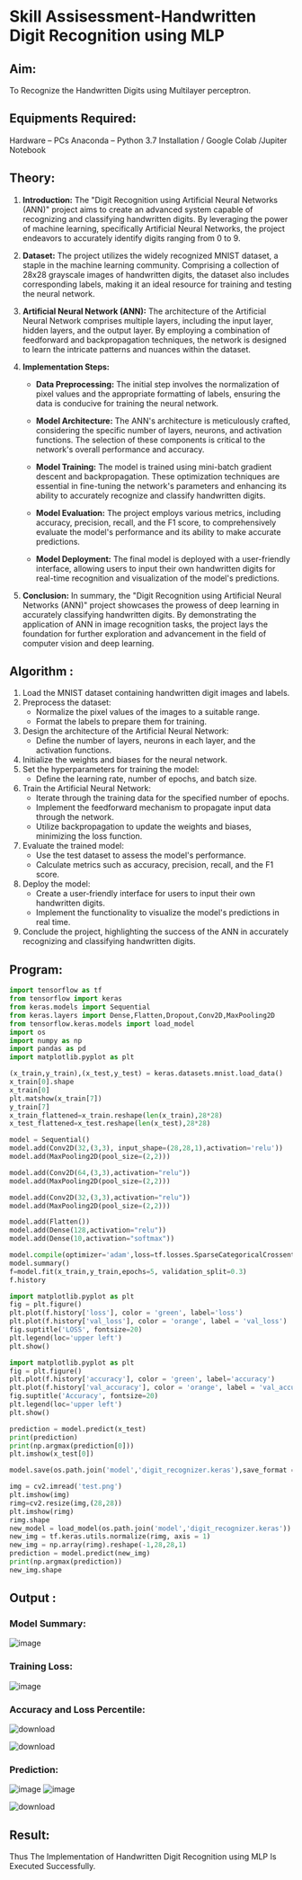 # Skill Assisessment-Handwritten Digit Recognition using MLP
## Aim:
To Recognize the Handwritten Digits using Multilayer perceptron.
##  Equipments Required:
Hardware – PCs
Anaconda – Python 3.7 Installation / Google Colab /Jupiter Notebook

## Theory:

1. **Introduction:**
   The "Digit Recognition using Artificial Neural Networks (ANN)" project aims to create an advanced system capable of recognizing and classifying handwritten digits. By leveraging the power of machine learning, specifically Artificial Neural Networks, the project endeavors to accurately identify digits ranging from 0 to 9.

2. **Dataset:**
   The project utilizes the widely recognized MNIST dataset, a staple in the machine learning community. Comprising a collection of 28x28 grayscale images of handwritten digits, the dataset also includes corresponding labels, making it an ideal resource for training and testing the neural network.

3. **Artificial Neural Network (ANN):**
   The architecture of the Artificial Neural Network comprises multiple layers, including the input layer, hidden layers, and the output layer. By employing a combination of feedforward and backpropagation techniques, the network is designed to learn the intricate patterns and nuances within the dataset.

4. **Implementation Steps:**

   - **Data Preprocessing:**
     The initial step involves the normalization of pixel values and the appropriate formatting of labels, ensuring the data is conducive for training the neural network.

   - **Model Architecture:**
     The ANN's architecture is meticulously crafted, considering the specific number of layers, neurons, and activation functions. The selection of these components is critical to the network's overall performance and accuracy.

   - **Model Training:**
     The model is trained using mini-batch gradient descent and backpropagation. These optimization techniques are essential in fine-tuning the network's parameters and enhancing its ability to accurately recognize and classify handwritten digits.

   - **Model Evaluation:**
     The project employs various metrics, including accuracy, precision, recall, and the F1 score, to comprehensively evaluate the model's performance and its ability to make accurate predictions.

   - **Model Deployment:**
     The final model is deployed with a user-friendly interface, allowing users to input their own handwritten digits for real-time recognition and visualization of the model's predictions.

5. **Conclusion:**
   In summary, the "Digit Recognition using Artificial Neural Networks (ANN)" project showcases the prowess of deep learning in accurately classifying handwritten digits. By demonstrating the application of ANN in image recognition tasks, the project lays the foundation for further exploration and advancement in the field of computer vision and deep learning.


## Algorithm :

1. Load the MNIST dataset containing handwritten digit images and labels.
2. Preprocess the dataset:
     - Normalize the pixel values of the images to a suitable range.
     - Format the labels to prepare them for training.
3. Design the architecture of the Artificial Neural Network:
     - Define the number of layers, neurons in each layer, and the activation functions.
4. Initialize the weights and biases for the neural network.
5. Set the hyperparameters for training the model:
     - Define the learning rate, number of epochs, and batch size.
6. Train the Artificial Neural Network:
     - Iterate through the training data for the specified number of epochs.
     - Implement the feedforward mechanism to propagate input data through the network.
     - Utilize backpropagation to update the weights and biases, minimizing the loss function.
7. Evaluate the trained model:
     - Use the test dataset to assess the model's performance.
     - Calculate metrics such as accuracy, precision, recall, and the F1 score.
8. Deploy the model:
     - Create a user-friendly interface for users to input their own handwritten digits.
     - Implement the functionality to visualize the model's predictions in real time.
9. Conclude the project, highlighting the success of the ANN in accurately recognizing and classifying handwritten digits.



## Program:

~~~python
import tensorflow as tf
from tensorflow import keras
from keras.models import Sequential
from keras.layers import Dense,Flatten,Dropout,Conv2D,MaxPooling2D
from tensorflow.keras.models import load_model
import os
import numpy as np
import pandas as pd
import matplotlib.pyplot as plt

(x_train,y_train),(x_test,y_test) = keras.datasets.mnist.load_data()
x_train[0].shape
x_train[0]
plt.matshow(x_train[7])
y_train[7]
x_train_flattened=x_train.reshape(len(x_train),28*28)
x_test_flattened=x_test.reshape(len(x_test),28*28)

model = Sequential()
model.add(Conv2D(32,(3,3), input_shape=(28,28,1),activation='relu'))
model.add(MaxPooling2D(pool_size=(2,2)))

model.add(Conv2D(64,(3,3),activation="relu"))
model.add(MaxPooling2D(pool_size=(2,2)))

model.add(Conv2D(32,(3,3),activation="relu"))
model.add(MaxPooling2D(pool_size=(2,2)))

model.add(Flatten())
model.add(Dense(128,activation="relu"))
model.add(Dense(10,activation="softmax"))

model.compile(optimizer='adam',loss=tf.losses.SparseCategoricalCrossentropy(),metrics=['accuracy'])
model.summary()
f=model.fit(x_train,y_train,epochs=5, validation_split=0.3)
f.history

import matplotlib.pyplot as plt
fig = plt.figure()
plt.plot(f.history['loss'], color = 'green', label='loss')
plt.plot(f.history['val_loss'], color = 'orange', label = 'val_loss')
fig.suptitle('LOSS', fontsize=20)
plt.legend(loc='upper left')
plt.show()

import matplotlib.pyplot as plt
fig = plt.figure()
plt.plot(f.history['accuracy'], color = 'green', label='accuracy')
plt.plot(f.history['val_accuracy'], color = 'orange', label = 'val_accuracy')
fig.suptitle('Accuracy', fontsize=20)
plt.legend(loc='upper left')
plt.show()

prediction = model.predict(x_test)
print(prediction)
print(np.argmax(prediction[0]))
plt.imshow(x_test[0])

model.save(os.path.join('model','digit_recognizer.keras'),save_format = 'keras')

img = cv2.imread('test.png')
plt.imshow(img)
rimg=cv2.resize(img,(28,28))
plt.imshow(rimg)
rimg.shape
new_model = load_model(os.path.join('model','digit_recognizer.keras'))
new_img = tf.keras.utils.normalize(rimg, axis = 1)
new_img = np.array(rimg).reshape(-1,28,28,1)
prediction = model.predict(new_img)
print(np.argmax(prediction))
new_img.shape
~~~

## Output :
### Model Summary:
![image](https://github.com/aldrinlijo04/Ex-6-Handwritten-Digit-Recognition-using-MLP/assets/118544279/bee78f55-ae28-488c-8f98-0be4d9298c8a)

### Training Loss:
![image](https://github.com/aldrinlijo04/Ex-6-Handwritten-Digit-Recognition-using-MLP/assets/118544279/45e85908-0c2e-4ffc-894c-750b91c1562e)

### Accuracy and Loss Percentile:
![download](https://github.com/aldrinlijo04/Ex-6-Handwritten-Digit-Recognition-using-MLP/assets/118544279/fe047740-9e40-4f29-8cb4-163c413fa05f)

![download](https://github.com/aldrinlijo04/Ex-6-Handwritten-Digit-Recognition-using-MLP/assets/118544279/28450fe0-b471-473f-9af4-67a189b18607)

### Prediction:

![image](https://github.com/aldrinlijo04/Ex-6-Handwritten-Digit-Recognition-using-MLP/assets/118544279/ab42259d-6fea-44e6-8e83-eb4d12a3e8db)
![image](https://github.com/aldrinlijo04/Ex-6-Handwritten-Digit-Recognition-using-MLP/assets/118544279/a5df537c-af95-4b47-88a0-cf3d37a01532)

![download](https://github.com/aldrinlijo04/Ex-6-Handwritten-Digit-Recognition-using-MLP/assets/118544279/cc65e549-690d-4ae5-acb0-215159da3c8a)



## Result:
Thus The Implementation of Handwritten Digit Recognition using MLP Is Executed Successfully.
